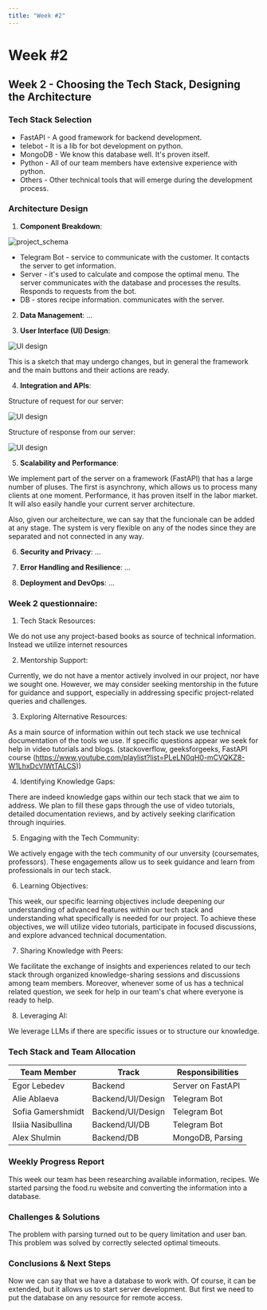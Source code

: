 ```yaml
---
title: "Week #2"
---
```


# **Week #2**

## **Week 2 - Choosing the Tech Stack, Designing the Architecture**

### **Tech Stack Selection**

* FastAPI - A good framework for backend development.
* telebot - It is a lib for bot development on python.
* MongoDB - We know this database well. It's proven itself.
* Python - All of our team members have extensive experience with python.
* Others - Other technical tools that will emerge during the development process.

### **Architecture Design**

1. **Component Breakdown**:

![project_schema](/2024/FindRecipe/project_schema.jpg)

* Telegram Bot - service to communicate with the customer. It contacts the server to get information.
* Server - it's used to calculate and compose the optimal menu.
  The server communicates with the database and processes the results.
  Responds to requests from the bot.
* DB - stores recipe information. communicates with the server.


2. **Data Management**: ...

3. **User Interface (UI) Design**:

![UI design](/2024/FindRecipe/BotUI.jpg)

This is a sketch that may undergo changes,
but in general the framework and the main buttons and their actions are ready.

4. **Integration and APIs**: 

Structure of request for our server:

![UI design](/2024/FindRecipe/API_req.jpg)

Structure of response from our server:

![UI design](/2024/FindRecipe/API_res.jpg)

5. **Scalability and Performance**: 

We implement part of the server on a framework (FastAPI) that has a large number of pluses. 
The first is asynchrony, which allows us to process many clients at one moment. 
Performance, it has proven itself in the labor market.
It will also easily handle your current server architecture.

Also, given our archeitecture, we can say that the funcionale can be added at any stage. 
The system is very flexible on any of the nodes since they are separated and not connected in any way.

6. **Security and Privacy**: ...

7. **Error Handling and Resilience**: ...

8. **Deployment and DevOps**: ...

### **Week 2 questionnaire:**

1) Tech Stack Resources: 

We do not use any project-based books as source of technical information. 
Instead we utilize internet resources

2) Mentorship Support: 

Currently, we do not have a mentor actively involved in our project, nor have we sought one. 
However, we may consider seeking mentorship in the future for guidance and support, especially in addressing specific project-related queries and challenges.

3) Exploring Alternative Resources: 

As a main source of information within out tech stack we use technical documentation of the tools we use. 
If specific questions appear we seek for help  in video tutorials and blogs. (stackoverflow, geeksforgeeks, FastAPI course (https://www.youtube.com/playlist?list=PLeLN0qH0-mCVQKZ8-W1LhxDcVlWtTALCS))

4) Identifying Knowledge Gaps: 

There are indeed knowledge gaps within our tech stack that we aim to address. 
We plan to fill these gaps through the use of video tutorials, detailed documentation reviews, and by actively seeking clarification through inquiries.

5) Engaging with the Tech Community: 

We actively engage with the tech community of our unversity (coursemates, professors). 
These engagements allow us to seek guidance and learn from professionals in our tech stack.

6) Learning Objectives: 

This week, our specific learning objectives include deepening our understanding of advanced features within our tech stack and understanding what specifically is needed for our project. 
To achieve these objectives, we will utilize video tutorials, participate in focused discussions, and explore advanced technical documentation.

7) Sharing Knowledge with Peers: 

We facilitate the exchange of insights and experiences related to our tech stack through organized knowledge-sharing sessions and discussions among team members. 
Moreover, whenever some of us has a technical related question, we seek for help in our team's chat where everyone is ready to help.

8) Leveraging AI: 

We leverage LLMs if there are specific issues or to structure our knowledge.

### **Tech Stack and Team Allocation**

| Team Member        | Track               | Responsibilities  |
|--------------------|---------------------|-------------------|
| Egor Lebedev       | Backend             | Server on FastAPI |
| Alie Ablaeva       | Backend/UI/Design   | Telegram Bot      |
| Sofia Gamershmidt  | Backend/UI/Design   | Telegram Bot      |
| Ilsiia Nasibullina | Backend/UI/DB       | Telegram Bot      |  
| Alex Shulmin       | Backend/DB          | MongoDB, Parsing  |

### **Weekly Progress Report**

This week our team has been researching available information, recipes.
We started parsing the food.ru website and converting the information into a database.

### **Challenges & Solutions**

The problem with parsing turned out to be query limitation and user ban.
This problem was solved by correctly selected optimal timeouts.

### **Conclusions & Next Steps**

Now we can say that we have a database to work with.
Of course, it can be extended, but it allows us to start server development.
But first we need to put the database on any resource for remote access.